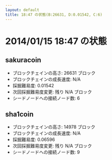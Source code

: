 ```yaml
---
layout: default
title: 18:47 の状態(B:26631, D:0.01542, C:6)
---
```

# 2014/01/15 18:47 の状態

## sakuracoin
* ブロックチェインの高さ: 26631 ブロック
* ブロックチェインの成長速度: N/A
* 採掘難易度: 0.01542
* 次回採掘難易度変更: 残り N/A ブロック
* シードノードへの接続ノード数: 6

## sha1coin
* ブロックチェインの高さ: 14978 ブロック
* ブロックチェインの成長速度: N/A
* 採掘難易度: 0.06596
* 次回採掘難易度変更: 残り N/A ブロック
* シードノードへの接続ノード数: 9